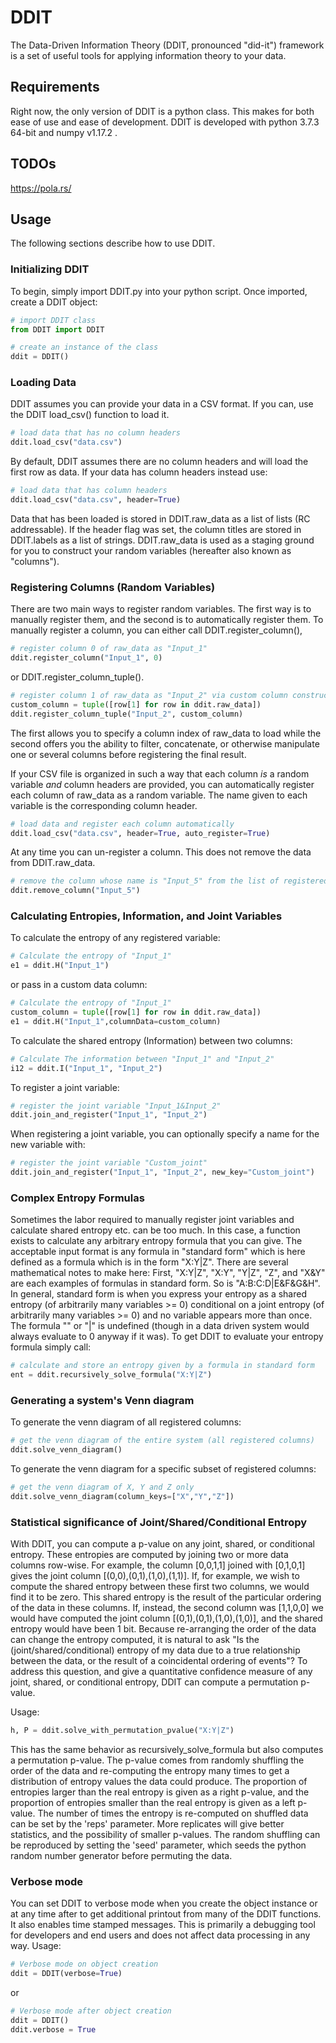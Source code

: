 # DDIT
The Data-Driven Information Theory (DDIT, pronounced "did-it") framework is a set of useful tools for applying information theory to your data.

## Requirements
Right now, the only version of DDIT is a python class. This makes for both ease of use and ease of development. DDIT is developed with python 3.7.3 64-bit and numpy v1.17.2 .

## TODOs
https://pola.rs/

## Usage
The following sections describe how to use DDIT.

### Initializing DDIT
To begin, simply import DDIT.py into your python script. Once imported, create a DDIT object:
```python
# import DDIT class
from DDIT import DDIT

# create an instance of the class
ddit = DDIT()
```
### Loading Data
DDIT assumes you can provide your data in a CSV format. If you can, use the DDIT load_csv() function to load it.
```python
# load data that has no column headers
ddit.load_csv("data.csv")
```
By default, DDIT assumes there are no column headers and will load the first row as data. If your data has column headers instead use:
```python
# load data that has column headers
ddit.load_csv("data.csv", header=True)
```
Data that has been loaded is stored in DDIT.raw_data as a list of lists (RC addressable). If the header flag was set, the column titles are stored in DDIT.labels as a list of strings.
DDIT.raw_data is used as a staging ground for you to construct your random variables (hereafter also known as "columns").

### Registering Columns (Random Variables)
There are two main ways to register random variables. The first way is to manually register them, and the second is to automatically register them.
To manually register a column, you can either call DDIT.register_column(),
```python
# register column 0 of raw_data as "Input_1"
ddit.register_column("Input_1", 0)
```
 or DDIT.register_column_tuple().
 ```python
# register column 1 of raw_data as "Input_2" via custom column construction
custom_column = tuple([row[1] for row in ddit.raw_data])
ddit.register_column_tuple("Input_2", custom_column)
```
The first allows you to specify a column index of raw_data to load while the second offers you the ability to filter, concatenate, or otherwise manipulate one or several columns before registering the final result.

If your CSV file is organized in such a way that each column *is* a random variable *and* column headers are provided, you can automatically register each column of raw_data as a random variable. The name given to each variable is the corresponding column header.
 ```python
# load data and register each column automatically 
ddit.load_csv("data.csv", header=True, auto_register=True)
```
At any time you can un-register a column. This does not remove the data from DDIT.raw_data.
 ```python
# remove the column whose name is "Input_5" from the list of registered column names 
ddit.remove_column("Input_5")
```
### Calculating Entropies, Information, and Joint Variables
To calculate the entropy of any registered variable:
 ```python
# Calculate the entropy of "Input_1"
e1 = ddit.H("Input_1")
```
or pass in a custom data column:
 ```python
# Calculate the entropy of "Input_1"
custom_column = tuple([row[1] for row in ddit.raw_data])
e1 = ddit.H("Input_1",columnData=custom_column)
```
To calculate the shared entropy (Information) between two columns:
 ```python
# Calculate The information between "Input_1" and "Input_2"
i12 = ddit.I("Input_1", "Input_2")
```
To register a joint variable:
 ```python
# register the joint variable "Input_1&Input_2"
ddit.join_and_register("Input_1", "Input_2")
```
When registering a joint variable, you can optionally specify a name for the new variable with:
 ```python
# register the joint variable "Custom_joint"
ddit.join_and_register("Input_1", "Input_2", new_key="Custom_joint")
```
### Complex Entropy Formulas
Sometimes the labor required to manually register joint variables and calculate shared entropy etc. can be too much. In this case, a function exists to calculate any arbitrary entropy formula that you can give. The acceptable input format is any formula in "standard form" which is here defined as a formula which is in the form "X:Y|Z". There are several mathematical notes to make here:
First, "X:Y|Z", "X:Y", "Y|Z", "Z", and "X&Y" are each examples of formulas in standard form. So is "A:B:C:D|E&F&G&H". In general, standard form is when you express your entropy as a shared entropy (of arbitrarily many variables >= 0) conditional on a joint entropy (of arbitrarily many variables >= 0) and no variable appears more than once.
The formula "" or "|" is undefined (though in a data driven system would always evaluate to 0 anyway if it was).
To get DDIT to evaluate your entropy formula simply call:
 ```python
# calculate and store an entropy given by a formula in standard form
ent = ddit.recursively_solve_formula("X:Y|Z")
```

### Generating a system's Venn diagram
To generate the venn diagram of all registered columns:
 ```python
# get the venn diagram of the entire system (all registered columns)
ddit.solve_venn_diagram()
```
To generate the venn diagram for a specific subset of registered columns:
 ```python
# get the venn diagram of X, Y and Z only
ddit.solve_venn_diagram(column_keys=["X","Y","Z"])
```

### Statistical significance of Joint/Shared/Conditional Entropy
With DDIT, you can compute a p-value on any joint, shared, or conditional entropy. These entropies are computed by joining two or more data columns row-wise. For example, the column [0,0,1,1] joined with [0,1,0,1] gives the joint column [(0,0),(0,1),(1,0),(1,1)]. If, for example, we wish to compute the shared entropy between these first two columns, we would find it to be zero. This shared entropy is the result of the particular ordering of the data in these columns. If, instead, the second column was [1,1,0,0] we would have computed the joint column [(0,1),(0,1),(1,0),(1,0)], and the shared entropy would have been 1 bit. Because re-arranging the order of the data can change the entropy computed, it is natural to ask "Is the (joint/shared/conditional) entropy of my data due to a true relationship between the data, or the result of a coincidental ordering of events"? To address this question, and give a quantitative confidence measure of any joint, shared, or conditional entropy, DDIT can compute a permutation p-value.

Usage:
```python
h, P = ddit.solve_with_permutation_pvalue("X:Y|Z")
```
This has the same behavior as recursively_solve_formula but also computes a permutation p-value. The p-value comes from randomly shuffling the order of the data and re-computing the entropy many times to get a distribution of entropy values the data could produce. The proportion of entropies larger than the real entropy is given as a right p-value, and the proportion of entropies smaller than the real entropy is given as a left p-value. The number of times the entropy is re-computed on shuffled data can be set by the 'reps' parameter. More replicates will give better statistics, and the possibility of smaller p-values. The random shuffling can be reproduced by setting the 'seed' parameter, which seeds the python random number generator before permuting the data. 

### Verbose mode
You can set DDIT to verbose mode when you create the object instance or at any time after to get additional printout from many of the DDIT functions. It also enables time stamped messages. This is primarily a debugging tool for developers and end users and does not affect data processing in any way.
Usage:
 ```python
# Verbose mode on object creation
ddit = DDIT(verbose=True)
```
or
 ```python
# Verbose mode after object creation
ddit = DDIT()
ddit.verbose = True
```
